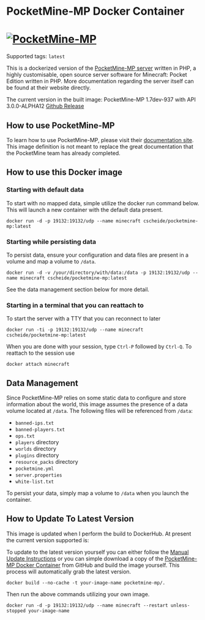 # PocketMine-MP Docker Container

# [![PocketMine-MP](http://cdn.pocketmine.net/img/PocketMine-MP-h.png)](https://pmmp.io)

Supported tags: `latest`

This is a dockerized version of the [PocketMine-MP server](https://www.pmmp.io/) written in PHP, a highly customisable, open source server software for Minecraft: Pocket Edition written in PHP. More documentation regarding the server itself can be found at their website directly.

The current version in the built image: PocketMine-MP 1.7dev-937 with API 3.0.0-ALPHA12 [Github Release](https://github.com/pmmp/PocketMine-MP/releases/tag/api%2F3.0.0-ALPHA12)

## How to use PocketMine-MP

To learn how to use PocketMine-MP, please visit their [documentation site](http://pmmp.readthedocs.org/). This image definition is not meant to replace the great documentation that the PocketMine team has already completed.

## How to use this Docker image

### Starting with default data

To start with no mapped data, simple utilize the docker run command below. This will launch a new container with the default data present.

`docker run -d -p 19132:19132/udp --name minecraft cscheide/pocketmine-mp:latest`

### Starting while persisting data

To persist data, ensure your configuration and data files are present in a volume and map a volume to `/data`.

`docker run -d -v /your/directory/with/data:/data -p 19132:19132/udp --name minecraft cscheide/pocketmine-mp:latest`

See the data management section below for more detail.

### Starting in a terminal that you can reattach to

To start the server with a TTY that you can reconnect to later

`docker run -ti -p 19132:19132/udp --name minecraft cscheide/pocketmine-mp:latest`

When you are done with your session, type `Ctrl-P` followed by `Ctrl-Q`. To reattach to the session use

`docker attach minecraft`

## Data Management

Since PocketMine-MP relies on some static data to configure and store information about the world, this image assumes the presence of a data volume located at `/data`. The following files will be referenced from `/data`:

* `banned-ips.txt`
* `banned-players.txt`
* `ops.txt`
* `players` directory
* `worlds` directory
* `plugins` directory
* `resource_packs` directory
* `pocketmine.yml`
* `server.properties`
* `white-list.txt`

To persist your data, simply map a volume to `/data` when you launch the container.

## How to Update To Latest Version

This image is updated when I perform the build to DockerHub. At present the current version supported is:

To update to the latest version yourself you can either follow the [Manual Update Instructions](https://pmmp.readthedocs.io/en/rtfd/update.html#) or you can simple download a copy of the [PocketMine-MP Docker Container](https://github.com/crscheid/pocketmine-mp) from GitHub and build the image yourself. This process will automatically grab the latest version.

`docker build --no-cache -t your-image-name pocketmine-mp/.`

Then run the above commands utilizing your own image.

`docker run -d -p 19132:19132/udp --name minecraft --restart unless-stopped your-image-name`

